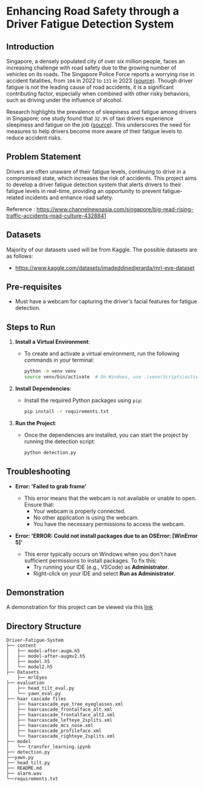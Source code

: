 # Enhancing Road Safety through a Driver Fatigue Detection System

## Introduction
Singapore, a densely populated city of over six million people, faces an increasing challenge with road safety due to the growing number of vehicles on its roads. The Singapore Police Force reports a worrying rise in accident fatalities, from `104` in 2022 to `131` in 2023 ([source](https://www.police.gov.sg/-/media/D4435F72157942D3B323EE4A507D4CFB.ashx)). Though driver fatigue is not the leading cause of road accidents, it is a significant contributing factor, especially when combined with other risky behaviors, such as driving under the influence of alcohol.

Research highlights the prevalence of sleepiness and fatigue among drivers in Singapore; one study found that `32.9%` of taxi drivers experience sleepiness and fatigue on the job ([source](https://pmc.ncbi.nlm.nih.gov/articles/PMC4350472/)). This underscores the need for measures to help drivers become more aware of their fatigue levels to reduce accident risks.

## Problem Statement
Drivers are often unaware of their fatigue levels, continuing to drive in a compromised state, which increases the risk of accidents. This project aims to develop a driver fatigue detection system that alerts drivers to their fatigue levels in real-time, providing an opportunity to prevent fatigue-related incidents and enhance road safety.

Reference : https://www.channelnewsasia.com/singapore/big-read-rising-traffic-accidents-road-culture-4328841

## Datasets
Majority of our datasets used will be from Kaggle. The possible datasets are as follows:
- https://www.kaggle.com/datasets/imadeddinedjerarda/mrl-eye-dataset

## Pre-requisites
- Must have a webcam for capturing the driver's facial features for fatigue detection.

## Steps to Run

1. **Install a Virtual Environment**:
   - To create and activate a virtual environment, run the following commands in your terminal:
     ```bash
     python -m venv venv
     source venv/bin/activate  # On Windows, use .\venv\Scripts\activate
     ```

2. **Install Dependencies**:
   - Install the required Python packages using `pip`:
     ```bash
     pip install -r requirements.txt
     ```

3. **Run the Project**:
   - Once the dependencies are installed, you can start the project by running the detection script:
     ```bash
     python detection.py
     ```

## Troubleshooting

- **Error: 'Failed to grab frame'**
  - This error means that the webcam is not available or unable to open. Ensure that:
    - Your webcam is properly connected.
    - No other application is using the webcam.
    - You have the necessary permissions to access the webcam.
    
- **Error: 'ERROR: Could not install packages due to an OSError: [WinError 5]'**
  - This error typically occurs on Windows when you don't have sufficient permissions to install packages. To fix this:
    - Try running your IDE (e.g., VSCode) as **Administrator**.
    - Right-click on your IDE and select **Run as Administrator**.

## Demonstration
A demonstration for this project can be viewed via this [link](https://youtu.be/FjkNC11gxMc)


## Directory Structure
```
Driver-Fatigue-System
├── content
│   ├── model-after-augm.h5
│   ├── model-after-augmv2.h5
│   ├── model.h5
│   └── model2.h5
├── Datasets
    ├── mrlEyes
├── evaluation
│   ├── head_tilt_eval.py
│   └── yawn_eval.py
├── haar cascade files
│   ├── haarcascade_eye_tree_eyeglasses.xml
│   ├── haarcascade_frontalface_alt.xml
│   ├── haarcascade_frontalface_alt2.xml
│   ├── haarcascade_lefteye_2splits.xml
│   ├── haarcascade_mcs_nose.xml
│   ├── haarcascade_profileface.xml
│   └── haarcascade_righteye_2splits.xml
├── model
│   └── transfer_learning.ipynb
├── detection.py
├──yawn.py 
├── head_tilt.py
├── README.md
├── alarm.wav
└──requirements.txt
```